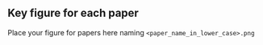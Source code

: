 ## Key figure for each paper
Place your figure for papers here naming `<paper_name_in_lower_case>.png`
